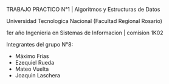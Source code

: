 TRABAJO PRACTICO N°1 | Algoritmos y Estructuras de Datos

Universidad Tecnologica Nacional (Facultad Regional Rosario)

1er año Ingenieria en Sistemas de Informacion | comision 1K02

Integrantes del grupo N°8:
* Máximo Frías
* Ezequiel Rueda
* Mateo Vuelta
* Joaquin Laschera 
